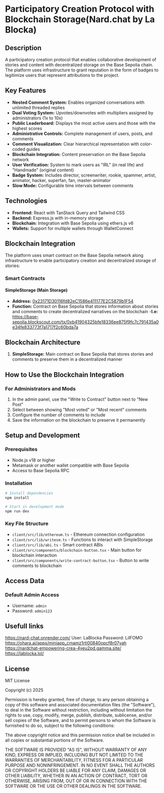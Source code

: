 # Participatory Creation Protocol with Blockchain Storage(Nard.chat by La Blocka)

## Description

A participatory creation protocol that enables collaborative development of stories and content with decentralized storage on the Base Sepolia chain. The platform uses infrastructure to grant reputation in the form of badges to legitimize users that represent attributions to the project.

## Key Features

- **Nested Comment System:** Enables organized conversations with unlimited threaded replies
- **Dual Voting System:** Upvotes/downvotes with multipliers assigned by administrators (1x to 10x)
- **Public Leaderboard:** Displays the most active users and those with the highest scores
- **Administrative Controls:** Complete management of users, posts, and comments
- **Comment Visualization:** Clear hierarchical representation with color-coded guides
- **Blockchain Integration:** Content preservation on the Base Sepolia network
- **User Verification:** System to mark users as "IRL" (in real life) and "Handmade" (original content)
- **Badge System:** Includes director, screenwriter, rookie, spammer, artist, animator, hacker, superfan, fan, master-animator
- **Slow Mode:** Configurable time intervals between comments

## Technologies

- **Frontend:** React with TanStack Query and Tailwind CSS
- **Backend:** Express.js with in-memory storage
- **Blockchain:** Integration with Base Sepolia using ethers.js v6
- **Wallets:** Support for multiple wallets through WalletConnect

## Blockchain Integration

The platform uses smart contract on the Base Sepolia network along infrastructure to enable participatory creation and decentralized storage of stories:

### Smart Contracts

#### SimpleStorage (Main Storage)
- **Address:** [0x23171D30116fd82eC1586e411177E2C5879b1F54](https://base-sepolia.blockscout.com/address/0x23171D30116fd82eC1586e411177E2C5879b1F54?tab=index)
- **Function:** Contract on Base Sepolia that stores information about stories and comments to create decentralized narratives on the blockchain
-**I.e:** https://base-sepolia.blockscout.com/tx/0xb41904325bfe18336ee875f9fc7c791435a0e34fe833773f7a1717f2c60bda7a

## Blockchain Architecture

1. **SimpleStorage:** Main contract on Base Sepolia that stores stories and comments to preserve them in a decentralized manner


## How to Use the Blockchain Integration

### For Administrators and Mods
1. In the admin panel, use the "Write to Contract" button next to "New Post"
2. Select between showing "Most voted" or "Most recent" comments
3. Configure the number of comments to include
4. Save the information on the blockchain to preserve it permanently

## Setup and Development

### Prerequisites
- Node.js v18 or higher
- Metamask or another wallet compatible with Base Sepolia
- Access to Base Sepolia RPC

### Installation

```bash
# Install dependencies
npm install

# Start in development mode
npm run dev
```

### Key File Structure

- `client/src/lib/ethereum.ts` - Ethereum connection configuration
- `client/src/lib/writesm.ts` - Functions to interact with SimpleStorage
- `client/src/lib/abi.ts` - Smart contract ABIs
- `client/src/components/blockchain-button.tsx` - Main button for blockchain interaction
- `client/src/components/write-contract-button.tsx` - Button to write comments to blockchain

## Access Data

### Default Admin Access
- Username: `admin`
- Password: `admin123`
  
## Usefull links
https://nard-chat.onrender.com/
User: LaBlocka
Password: LilFOMO
https://ohara.ai/apps/miniapp_cmamz1rti00840opcf8r07yah
https://nardchat-empowering-crea-4yeu2pd.gamma.site/
https://lablocka.lol/


## License

MIT License

Copyright (c) 2025

Permission is hereby granted, free of charge, to any person obtaining a copy
of this software and associated documentation files (the "Software"), to deal
in the Software without restriction, including without limitation the rights
to use, copy, modify, merge, publish, distribute, sublicense, and/or sell
copies of the Software, and to permit persons to whom the Software is
furnished to do so, subject to the following conditions:

The above copyright notice and this permission notice shall be included in all
copies or substantial portions of the Software.

THE SOFTWARE IS PROVIDED "AS IS", WITHOUT WARRANTY OF ANY KIND, EXPRESS OR
IMPLIED, INCLUDING BUT NOT LIMITED TO THE WARRANTIES OF MERCHANTABILITY,
FITNESS FOR A PARTICULAR PURPOSE AND NONINFRINGEMENT. IN NO EVENT SHALL THE
AUTHORS OR COPYRIGHT HOLDERS BE LIABLE FOR ANY CLAIM, DAMAGES OR OTHER
LIABILITY, WHETHER IN AN ACTION OF CONTRACT, TORT OR OTHERWISE, ARISING FROM,
OUT OF OR IN CONNECTION WITH THE SOFTWARE OR THE USE OR OTHER DEALINGS IN THE
SOFTWARE.

